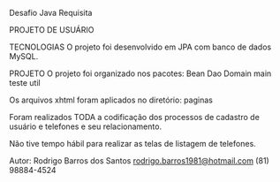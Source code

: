 Desafio Java Requisita

PROJETO DE USUÁRIO

TECNOLOGIAS
O projeto foi desenvolvido em JPA com banco de dados MySQL.

PROJETO
O projeto foi organizado nos pacotes:
Bean
Dao
Domain
main
teste
util

Os arquivos xhtml foram aplicados no diretório:
paginas

Foram realizados TODA a codificação dos processos de cadastro de usuário e telefones e seu
relacionamento.

Não tive tempo hábil para realizar as telas de listagem de telefones.

Autor: Rodrigo Barros dos Santos
rodrigo.barros1981@hotmail.com
(81) 98884-4524
